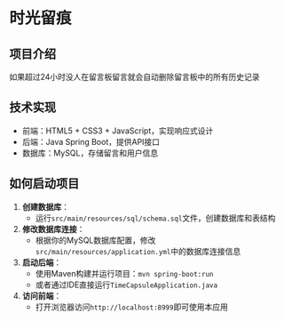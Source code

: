 # 时光留痕

## 项目介绍
如果超过24小时没人在留言板留言就会自动删除留言板中的所有历史记录

## 技术实现
- 前端：HTML5 + CSS3 + JavaScript，实现响应式设计
- 后端：Java Spring Boot，提供API接口
- 数据库：MySQL，存储留言和用户信息

## 如何启动项目
1. **创建数据库**：
   - 运行`src/main/resources/sql/schema.sql`文件，创建数据库和表结构
2. **修改数据库连接**：
   - 根据你的MySQL数据库配置，修改`src/main/resources/application.yml`中的数据库连接信息
3. **启动后端**：
   - 使用Maven构建并运行项目：`mvn spring-boot:run`
   - 或者通过IDE直接运行`TimeCapsuleApplication.java`
4. **访问前端**：
   - 打开浏览器访问`http://localhost:8999`即可使用本应用

